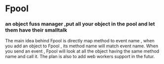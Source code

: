 # Fpool
### an object fuss manager ,put all your object in the pool and let them have their smalltalk

The main idea behind Fpool is directly map method to event name , when you add an object to Fpool , its method name will match event name.
When you send an event , Fpool will look at all the object having the same method name and call it.
The plan is also to add web workers support in the futur.
